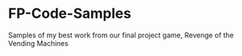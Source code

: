 # FP-Code-Samples
Samples of my best work from our final project game, Revenge of the Vending Machines
